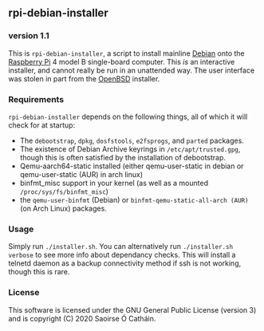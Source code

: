 ## rpi-debian-installer
### version 1.1
This is `rpi-debian-installer`, a script to install mainline [Debian](http://debian.org) onto the [Raspberry Pi](https://raspberrypi.org) 4 model B single-board computer.
This *is* an interactive installer, and cannot really be run in an unattended way.
The user interface was stolen in part from the [OpenBSD](https://openbsd.org/) installer.
### Requirements
`rpi-debian-installer` depends on the following things, all of which it will check for at startup:

* The `debootstrap`, `dpkg`, `dosfstools`, `e2fsprogs`, and `parted` packages.
* The existence of Debian Archive keyrings in `/etc/apt/trusted.gpg`, though this is often satisfied by the installation of debootstrap.
* Qemu-aarch64-static installed (either qemu-user-static in debian or qemu-user-static (AUR) in arch linux)
* binfmt_misc support in your kernel (as well as a mounted `/proc/sys/fs/binfmt_misc`)
* the `qemu-user-binfmt` (Debian) or `binfmt-qemu-static-all-arch (AUR)` (on Arch Linux) packages.

### Usage
Simply run `./installer.sh`. You can alternatively run `./installer.sh verbose` to see more info about dependancy checks. This will install a telnetd daemon as a backup connectivity method if ssh is not working, though this is rare.

### License
This software is licensed under the GNU General Public License (version 3) and is copyright (C) 2020 Saoirse Ó Catháin.